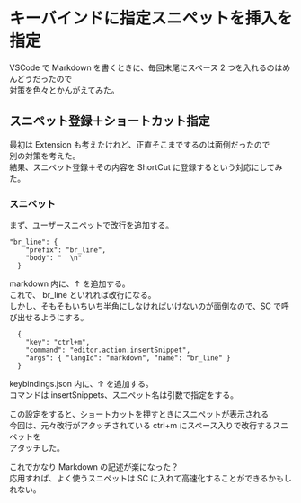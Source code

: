 # キーバインドに指定スニペットを挿入を指定

<!-- SUMMARY:キーバインドに指定スニペットを挿入を指定 -->

VSCode で Markdown を書くときに、毎回末尾にスペース 2 つを入れるのはめんどうだったので  
対策を色々とかんがえてみた。

## スニペット登録＋ショートカット指定

最初は Extension も考えたけれど、正直そこまでするのは面倒だったので  
別の対策を考えた。  
結果、スニペット登録＋その内容を ShortCut に登録するという対応にしてみた。

### スニペット

まず、ユーザースニペットで改行を追加する。

```
"br_line": {
    "prefix": "br_line",
    "body": "  \n"
  }
```

markdown 内に、↑ を追加する。  
これで、 br_line といれれば改行になる。  
しかし、そもそもいちいち半角にしなければいけないのが面倒なので、SC で呼び出せるようにする。

```
  {
    "key": "ctrl+m",
    "command": "editor.action.insertSnippet",
    "args": { "langId": "markdown", "name": "br_line" }
  }
```

keybindings.json 内に、↑ を追加する。  
コマンドは insertSnippets、スニペット名は引数で指定をする。

この設定をすると、ショートカットを押すときにスニペットが表示される  
今回は、元々改行がアタッチされている ctrl+m にスペース入りで改行するスニペットを  
アタッチした。

これでかなり Markdown の記述が楽になった？  
応用すれば、よく使うスニペットは SC に入れて高速化することができるかもしれない。
